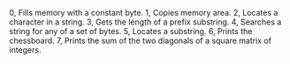0, Fills memory with a constant byte.
1, Copies memory area.
2, Locates a character in a string.
3, Gets the length of a prefix substring.
4, Searches a string for any of a set of bytes.
5, Locates a substring.
6, Prints the chessboard.
7, Prints the sum of the two diagonals of a square matrix of integers.
